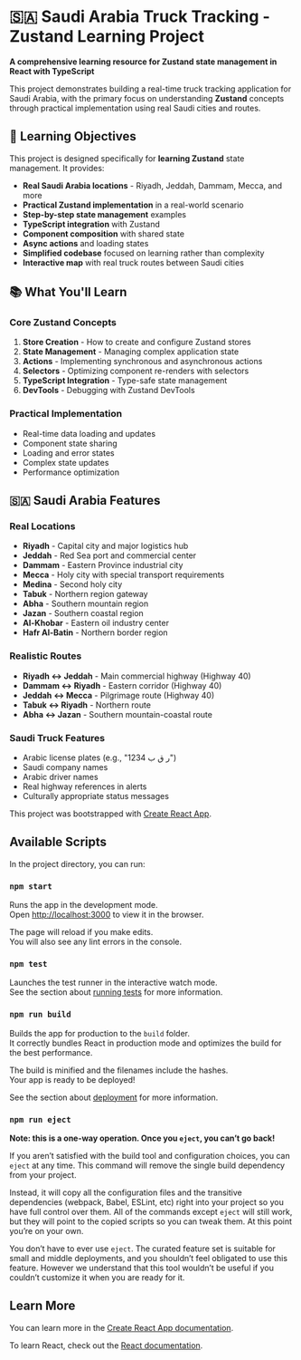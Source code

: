 # 🇸🇦 Saudi Arabia Truck Tracking - Zustand Learning Project

**A comprehensive learning resource for Zustand state management in React with TypeScript**

This project demonstrates building a real-time truck tracking application for Saudi Arabia, with the primary focus on understanding **Zustand** concepts through practical implementation using real Saudi cities and routes.

## 🎯 Learning Objectives

This project is designed specifically for **learning Zustand** state management. It provides:

- **Real Saudi Arabia locations** - Riyadh, Jeddah, Dammam, Mecca, and more
- **Practical Zustand implementation** in a real-world scenario
- **Step-by-step state management** examples
- **TypeScript integration** with Zustand
- **Component composition** with shared state
- **Async actions** and loading states
- **Simplified codebase** focused on learning rather than complexity
- **Interactive map** with real truck routes between Saudi cities

## 📚 What You'll Learn

### Core Zustand Concepts

1. **Store Creation** - How to create and configure Zustand stores
2. **State Management** - Managing complex application state
3. **Actions** - Implementing synchronous and asynchronous actions
4. **Selectors** - Optimizing component re-renders with selectors
5. **TypeScript Integration** - Type-safe state management
6. **DevTools** - Debugging with Zustand DevTools

### Practical Implementation

- Real-time data loading and updates
- Component state sharing
- Loading and error states
- Complex state updates
- Performance optimization

## 🇸🇦 Saudi Arabia Features

### Real Locations

- **Riyadh** - Capital city and major logistics hub
- **Jeddah** - Red Sea port and commercial center
- **Dammam** - Eastern Province industrial city
- **Mecca** - Holy city with special transport requirements
- **Medina** - Second holy city
- **Tabuk** - Northern region gateway
- **Abha** - Southern mountain region
- **Jazan** - Southern coastal region
- **Al-Khobar** - Eastern oil industry center
- **Hafr Al-Batin** - Northern border region

### Realistic Routes

- **Riyadh ↔ Jeddah** - Main commercial highway (Highway 40)
- **Dammam ↔ Riyadh** - Eastern corridor (Highway 40)
- **Jeddah ↔ Mecca** - Pilgrimage route (Highway 40)
- **Tabuk ↔ Riyadh** - Northern route
- **Abha ↔ Jazan** - Southern mountain-coastal route

### Saudi Truck Features

- Arabic license plates (e.g., "ر ق ب 1234")
- Saudi company names
- Arabic driver names
- Real highway references in alerts
- Culturally appropriate status messages

This project was bootstrapped with [Create React App](https://github.com/facebook/create-react-app).

## Available Scripts

In the project directory, you can run:

### `npm start`

Runs the app in the development mode.\
Open [http://localhost:3000](http://localhost:3000) to view it in the browser.

The page will reload if you make edits.\
You will also see any lint errors in the console.

### `npm test`

Launches the test runner in the interactive watch mode.\
See the section about [running tests](https://facebook.github.io/create-react-app/docs/running-tests) for more information.

### `npm run build`

Builds the app for production to the `build` folder.\
It correctly bundles React in production mode and optimizes the build for the best performance.

The build is minified and the filenames include the hashes.\
Your app is ready to be deployed!

See the section about [deployment](https://facebook.github.io/create-react-app/docs/deployment) for more information.

### `npm run eject`

**Note: this is a one-way operation. Once you `eject`, you can’t go back!**

If you aren’t satisfied with the build tool and configuration choices, you can `eject` at any time. This command will remove the single build dependency from your project.

Instead, it will copy all the configuration files and the transitive dependencies (webpack, Babel, ESLint, etc) right into your project so you have full control over them. All of the commands except `eject` will still work, but they will point to the copied scripts so you can tweak them. At this point you’re on your own.

You don’t have to ever use `eject`. The curated feature set is suitable for small and middle deployments, and you shouldn’t feel obligated to use this feature. However we understand that this tool wouldn’t be useful if you couldn’t customize it when you are ready for it.

## Learn More

You can learn more in the [Create React App documentation](https://facebook.github.io/create-react-app/docs/getting-started).

To learn React, check out the [React documentation](https://reactjs.org/).
